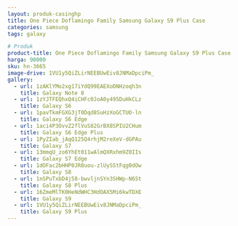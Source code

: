```yaml
---
layout: produk-casinghp
title: One Piece Doflamingo Family Samsung Galaxy S9 Plus Case
categories: samsung
tags: galaxy

# Produk
product-title: One Piece Doflamingo Family Samsung Galaxy S9 Plus Case
harga: 90000
sku: hn-3665
image-drive: 1VU1y5QiZLirNEEBUwEiv8JNMaDpciPm_
gallery:
  - url: 1zAKlYMo2xg17iYdQ99EAEXoDNHzoqh3n
    title: Galaxy Note 8
  - url: 1zYJTFEQhxQ4iCHFc0JoA0y495DuHkCLz
    title: Galaxy S6
  - url: 1pavTkmFGXG3jT0Dqd8SuHzXoGCTUO-ln
    title: Galaxy S6 Edge
  - url: 1aci4P3OvvZ2flVuS82GrBX8SPIU2CHum
    title: Galaxy S6 Edge Plus
  - url: 1PyZIab_jAqQ125Q4rhjM2reXeV-dGPAu
    title: Galaxy S7
  - url: 13mmqU_zo6YhEt011wAlmQXRxhm9Z0IIs
    title: Galaxy S7 Edge
  - url: 1dOFac2bHHP0JR8uou-zlUySStFqg0dOw
    title: Galaxy S8
  - url: 1nSPuTxbD4j58-bwvljnSYn3SHWp-N6St
    title: Galaxy S8 Plus
  - url: 16ZmeMlTK0HeNdWHC3HdOAX5Mi6kwTDXE
    title: Galaxy S9
  - url: 1VU1y5QiZLirNEEBUwEiv8JNMaDpciPm_
    title: Galaxy S9 Plus
---
```

